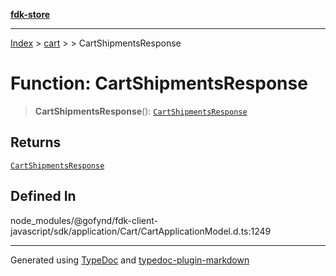 [**fdk-store**](../../../README.md)
***

[Index](../../../API.md) > [cart](../../README.md) > [<internal>](../README.md) > CartShipmentsResponse

# Function: CartShipmentsResponse

> **CartShipmentsResponse**(): [`CartShipmentsResponse`](../type-aliases/type-alias.CartShipmentsResponse.md)

## Returns

[`CartShipmentsResponse`](../type-aliases/type-alias.CartShipmentsResponse.md)

## Defined In

node\_modules/@gofynd/fdk-client-javascript/sdk/application/Cart/CartApplicationModel.d.ts:1249

***
Generated using [TypeDoc](https://typedoc.org/) and [typedoc-plugin-markdown](https://www.npmjs.com/package/typedoc-plugin-markdown)
